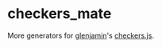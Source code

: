 # checkers_mate
More generators for [glenjamin](https://github.com/glenjamin)'s [checkers.js](https://github.com/glenjamin/checkers).
